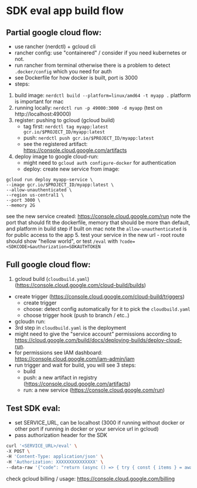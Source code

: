 # SDK eval app build flow

## Partial google cloud flow:
- use rancher (nerdctl) + gcloud cli
- rancher config: use "containered" / consider if you need kubernetes or not.
- run rancher from terminal otherwise there is a problem to detect `.docker/config` which you need for auth
- see Dockerfile for how docker is built, port is 3000
- steps:
1. build image: `nerdctl build --platform=linux/amd64 -t myapp .`
platform is important for mac 
2. running locally: `nerdctl run -p 49000:3000 -d myapp` (test on http://localhost:49000)
3. register: pushing to gcloud (gcloud build)
    - tag first: `nerdctl tag myapp:latest gcr.io/$PROJECT_ID/myapp:latest`
    - push: `nerdctl push gcr.io/$PROJECT_ID/myapp:latest`
    - see the registered artifact: https://console.cloud.google.com/artifacts
4. deploy image to google cloud-run:
    - might need to `gcloud auth configure-docker` for authentication
    - deploy: create new service from image:
  ```
  gcloud run deploy myapp-service \
  --image gcr.io/$PROJECT_ID/myapp:latest \
  --allow-unauthenticated \
  --region us-central1 \
  --port 3000 \
  --memory 2G
  ```
  see the new service created: https://console.cloud.google.com/run
  note the port that should fit the dockerfile, memory that should be more than default, and platform in build step if built on mac
  note the `allow-unauthenticated` is for public access to the app 
5. test your service in the new url - root route should show "hellow world", or test `/eval` with `?code=<SDKCODE>&authorization=SDKAUTHTOKEN`

## Full google cloud flow:

1. gcloud build (`cloudbuild.yaml`) (https://console.cloud.google.com/cloud-build/builds)
- create trigger (https://console.cloud.google.com/cloud-build/triggers)
    - create trigger
    - choose: detect config automatically for it to pick the `cloudbuild.yaml`
    - choose trigger hook (push to branch / etc..)
- gcloudn run:
 - 3rd step in `cloudbuild.yaml` is the deployment
 - might need to give the "service account" permissions according to https://cloud.google.com/build/docs/deploying-builds/deploy-cloud-run. 
 - for permissions see IAM dashboard: https://console.cloud.google.com/iam-admin/iam
- run trigger and wait for build, you will see 3 steps:
    - build
    - push: a new artifact in registry (https://console.cloud.google.com/artifacts)
    - run: a new service (https://console.cloud.google.com/run)

## Test SDK eval:
- set SERVICE_URL, can be localhost (3000 if running without docker or other port if running in docker or your service url in gcloud)
- pass authorization header for the SDK
```bash
curl '<SERVICE_URL>/eval' \
-X POST \
-H 'Content-Type: application/json' \
-H 'Authorization: XXXXXXXXXXXXXXX' \
--data-raw '{"code": "return (async () => { try { const { items } = await wixClient.stores.products.queryProducts().find(); return items; } catch (e) { console.error(e); throw e; } })();"}'
```

check gcloud billing / usage: 
https://console.cloud.google.com/billing

